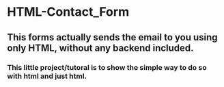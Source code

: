 # HTML-Contact_Form

## This forms actually sends the email to you using only HTML, without any backend included. 
### This little project/tutoral is to show the simple way to do so with html and just html.

